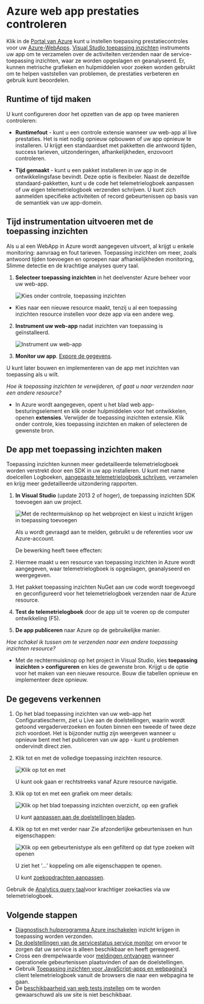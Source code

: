 <properties
    pageTitle="Azure web app prestaties controleren | Microsoft Azure"
    description="Toepassingsprestaties monitoring voor Azure Webapps. Diagram laden en reactie tijd, objectafhankelijkheidsinformatie en waarschuwingen instellen op de prestaties."
    services="application-insights"
    documentationCenter=".net"
    authors="alancameronwills"
    manager="douge"/>

<tags
    ms.service="azure-portal"
    ms.workload="na"
    ms.tgt_pltfrm="na"
    ms.devlang="na"
    ms.topic="article"
    ms.date="10/24/2016"
    ms.author="awills"/>

# <a name="monitor-azure-web-app-performance"></a>Azure web app prestaties controleren

Klik in de [Portal van Azure](https://portal.azure.com) kunt u instellen toepassing prestatiecontroles voor uw [Azure-WebApps](../app-service-web/app-service-web-overview.md). [Visual Studio toepassing inzichten](app-insights-overview.md) instruments uw app om te verzamelen over de activiteiten verzenden naar de service-toepassing inzichten, waar ze worden opgeslagen en geanalyseerd. Er, kunnen metrische grafieken en hulpmiddelen voor zoeken worden gebruikt om te helpen vaststellen van problemen, de prestaties verbeteren en gebruik kunt beoordelen.

## <a name="run-time-or-build-time"></a>Runtime of tijd maken

U kunt configureren door het opzetten van de app op twee manieren controleren:

* **Runtimefout** - kunt u een controle extensie wanneer uw web-app al live prestaties. Het is niet nodig opnieuw opbouwen of uw app opnieuw te installeren. U krijgt een standaardset met pakketten die antwoord tijden, success tarieven, uitzonderingen, afhankelijkheden, enzovoort controleren. 
 
* **Tijd gemaakt** - kunt u een pakket installeren in uw app in de ontwikkelingsfase bevindt. Deze optie is flexibeler. Naast de dezelfde standaard-pakketten, kunt u de code het telemetrielogboek aanpassen of uw eigen telemetrielogboek verzenden schrijven. U kunt zich aanmelden specifieke activiteiten of record gebeurtenissen op basis van de semantiek van uw app-domein. 

## <a name="run-time-instrumentation-with-application-insights"></a>Tijd instrumentation uitvoeren met de toepassing inzichten

Als u al een WebApp in Azure wordt aangegeven uitvoert, al krijgt u enkele monitoring: aanvraag en fout tarieven. Toepassing inzichten om meer, zoals antwoord tijden toevoegen en oproepen naar afhankelijkheden monitoring, Slimme detectie en de krachtige analyses query taal. 

1. **Selecteer toepassing inzichten** in het deelvenster Azure beheer voor uw web-app.

    ![Kies onder controle, toepassing inzichten](./media/app-insights-azure-web-apps/05-extend.png)

 * Kies naar een nieuwe resource maakt, tenzij u al een toepassing inzichten resource instellen voor deze app via een andere weg.

2. **Instrument uw web-app** nadat inzichten van toepassing is geïnstalleerd. 

    ![Instrument uw web-app](./media/app-insights-azure-web-apps/restart-web-app-for-insights.png)

3. **Monitor uw app**.  [Expore de gegevens](#explore-the-data).

U kunt later bouwen en implementeren van de app met inzichten van toepassing als u wilt.

*Hoe ik toepassing inzichten te verwijderen, of gaat u naar verzenden naar een andere resource?*

* In Azure wordt aangegeven, opent u het blad web app-besturingselement en klik onder hulpmiddelen voor het ontwikkelen, openen **extensies**. Verwijder de toepassing inzichten extensie. Klik onder controle, kies toepassing inzichten en maken of selecteren de gewenste bron.

## <a name="build-the-app-with-application-insights"></a>De app met toepassing inzichten maken

Toepassing inzichten kunnen meer gedetailleerde telemetrielogboek worden verstrekt door een SDK in uw app installeren. U kunt met name doelcellen Logboeken, [aangepaste telemetrielogboek schrijven](../application-insights/app-insights-api-custom-events-metrics.md), verzamelen en krijg meer gedetailleerde uitzondering rapporten.

1. **In Visual Studio** (update 2013 2 of hoger), de toepassing inzichten SDK toevoegen aan uw project.

    ![Met de rechtermuisknop op het webproject en kiest u inzicht krijgen in toepassing toevoegen](./media/app-insights-azure-web-apps/03-add.png)

    Als u wordt gevraagd aan te melden, gebruikt u de referenties voor uw Azure-account.

    De bewerking heeft twee effecten:

 1. Hiermee maakt u een resource van toepassing inzichten in Azure wordt aangegeven, waar telemetrielogboek is opgeslagen, geanalyseerd en weergegeven.
 2. Het pakket toepassing inzichten NuGet aan uw code wordt toegevoegd en geconfigureerd voor het telemetrielogboek verzenden naar de Azure resource.

2. **Test de telemetrielogboek** door de app uit te voeren op de computer ontwikkeling (F5).

3. **De app publiceren** naar Azure op de gebruikelijke manier. 


*Hoe schakel ik tussen om te verzenden naar een andere toepassing inzichten resource?*

* Met de rechtermuisknop op het project in Visual Studio, kies **toepassing inzichten > configureren** en kies de gewenste bron. Krijgt u de optie voor het maken van een nieuwe resource. Bouw die tabellen opnieuw en implementeer deze opnieuw.

## <a name="explore-the-data"></a>De gegevens verkennen

1. Op het blad toepassing inzichten van uw web-app het Configuratiescherm, ziet u Live aan de doelstellingen, waarin wordt getoond vergaderverzoeken en fouten binnen een tweede of twee deze zich voordoet. Het is bijzonder nuttig zijn weergeven wanneer u opnieuw bent met het publiceren van uw app - kunt u problemen ondervindt direct zien.

2. Klik tot en met de volledige toepassing inzichten resource.

    
    ![Klik op tot en met](./media/app-insights-azure-web-apps/view-in-application-insights.png)

    U kunt ook gaan er rechtstreeks vanaf Azure resource navigatie.

2. Klik op tot en met een grafiek om meer details:

    ![Klik op het blad toepassing inzichten overzicht, op een grafiek](./media/app-insights-azure-web-apps/07-dependency.png)

    U kunt [aanpassen aan de doelstellingen bladen](../application-insights/app-insights-metrics-explorer.md).

3. Klik op tot en met verder naar Zie afzonderlijke gebeurtenissen en hun eigenschappen:

    ![Klik op een gebeurtenistype als een gefilterd op dat type zoeken wilt openen](./media/app-insights-azure-web-apps/08-requests.png)

    U ziet het '...' koppeling om alle eigenschappen te openen.

    U kunt [zoekopdrachten aanpassen](../application-insights/app-insights-diagnostic-search.md).

Gebruik de [Analytics query taal](../application-insights/app-insights-analytics-tour.md)voor krachtiger zoekacties via uw telemetrielogboek.





## <a name="next-steps"></a>Volgende stappen

* [Diagnostisch hulpprogramma Azure inschakelen](app-insights-azure-diagnostics.md) inzicht krijgen in toepassing worden verzonden.
* [De doelstellingen van de servicestatus service monitor](../monitoring-and-diagnostics/insights-how-to-customize-monitoring.md) om ervoor te zorgen dat uw service is alleen beschikbaar en heeft gereageerd.
* Cross een drempelwaarde voor [meldingen ontvangen](../monitoring-and-diagnostics/insights-receive-alert-notifications.md) wanneer operationele gebeurtenissen plaatsvinden of aan de doelstellingen.
* Gebruik [Toepassing inzichten voor JavaScript-apps en webpagina's](app-insights-web-track-usage.md) client telemetrielogboek vanuit de browsers die naar een webpagina te gaan.
* De [beschikbaarheid van web tests instellen](app-insights-monitor-web-app-availability.md) om te worden gewaarschuwd als uw site is niet beschikbaar.
